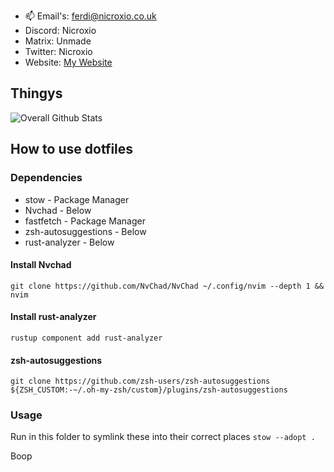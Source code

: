 - 📫 Email's: ferdi@nicroxio.co.uk
- Discord: Nicroxio
- Matrix: Unmade
- Twitter: Nicroxio
- Website: [My Website](https://nicroxio.co.uk)

## Thingys
![Overall Github Stats](https://github-readme-stats.vercel.app/api?username=Nicroxio&show_icons=true&theme=dracula)

## How to use dotfiles

### Dependencies

* stow - Package Manager
* Nvchad - Below
* fastfetch - Package Manager
* zsh-autosuggestions - Below
* rust-analyzer - Below

#### Install Nvchad

`git clone https://github.com/NvChad/NvChad ~/.config/nvim --depth 1 && nvim`

#### Install rust-analyzer
`rustup component add rust-analyzer`           

#### zsh-autosuggestions

`git clone https://github.com/zsh-users/zsh-autosuggestions ${ZSH_CUSTOM:-~/.oh-my-zsh/custom}/plugins/zsh-autosuggestions`



### Usage

Run in this folder to symlink these into their correct places
`stow --adopt .`








Boop
